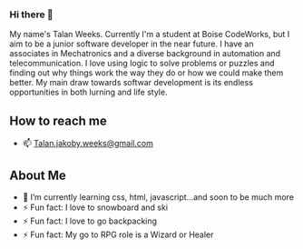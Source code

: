 ### Hi there 👋

My name's Talan Weeks. Currently I'm a student at Boise CodeWorks, but I aim to be a junior software developer in the near future. I have an associates in Mechatronics and a diverse background in automation and telecommunication. I love using logic to solve problems or puzzles and finding out why things work the way they do or how we could make them better. My main draw towards softwar development is its endless opportunities in both lurning and life style.

## How to reach me

* 📫 Talan.jakoby.weeks@gmail.com

## About Me

* 🌱 I’m currently learning css, html, javascript...and soon to be much more
* ⚡ Fun fact: I love to snowboard and ski
* ⚡ Fun fact: I love to go backpacking
* ⚡ Fun fact: My go to RPG role is a Wizard or Healer
